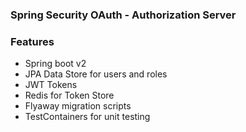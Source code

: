 ### Spring Security OAuth - Authorization Server

### Features

- Spring boot v2
- JPA Data Store for users and roles 
- JWT Tokens
- Redis for Token Store
- Flyaway migration scripts
- TestContainers for unit testing

